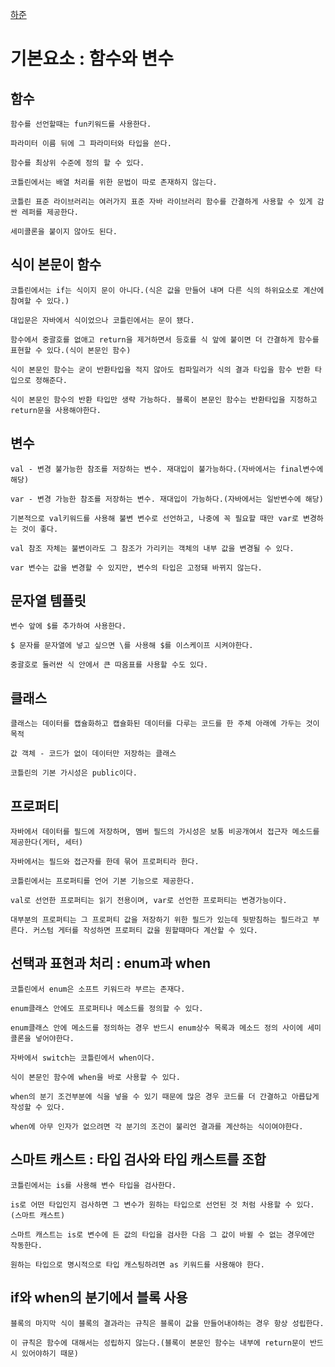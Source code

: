 [하준](https://www.notion.so/2-c945dc261a314783a221cca9ab9767ce)
# 기본요소 : 함수와 변수

## 함수
    
    함수를 선언할때는 fun키워드를 사용한다.
    
    파라미터 이름 뒤에 그 파라미터와 타입을 쓴다.
    
    함수를 최상위 수준에 정의 할 수 있다.
    
    코틀린에서는 배열 처리를 위한 문법이 따로 존재하지 않는다.
    
    코틀린 표준 라이브러리는 여러가지 표준 자바 라이브러리 함수를 간결하게 사용할 수 있게 감싼 레퍼를 제공한다.
    
    세미콜론을 붙이지 않아도 된다.
    
## 식이 본문이 함수
    
    코틀린에서는 if는 식이지 문이 아니다.(식은 값을 만들어 내며 다른 식의 하위요소로 계산에 참여할 수 있다.)
    
    대입문은 자바에서 식이었으나 코틀린에서는 문이 됐다.
    
    함수에서 중괄호를 없애고 return을 제거하면서 등호를 식 앞에 붙이면 더 간결하게 함수를 표현할 수 있다.(식이 본문인 함수)
    
    식이 본문인 함수는 굳이 반환타입을 적지 않아도 컴파일러가 식의 결과 타입을 함수 반환 타입으로 정해준다.
    
    식이 본문인 함수의 반환 타입만 생략 가능하다. 블록이 본문인 함수는 반환타입을 지정하고 return문을 사용해야한다.
    
## 변수
    
    val - 변경 불가능한 참조를 저장하는 변수. 재대입이 불가능하다.(자바에서는 final변수에 해당)
    
    var - 변경 가능한 참조를 저장하는 변수. 재대입이 가능하다.(자바에서는 일반변수에 해당)
    
    기본적으로 val키워드를 사용해 불변 변수로 선언하고, 나중에 꼭 필요할 때만 var로 변경하는 것이 좋다.
    
    val 참조 자체는 불변이라도 그 참조가 가리키는 객체의 내부 값을 변경될 수 있다.
  
    var 변수는 값을 변경할 수 있지만, 변수의 타입은 고정돼 바뀌지 않는다.
    
## 문자열 템플릿
    
    변수 앞에 $를 추가하여 사용한다.
    
    $ 문자를 문자열에 넣고 싶으면 \를 사용해 $를 이스케이프 시켜야한다.
    
    중괄호로 둘러싼 식 안에서 큰 따옴표를 사용할 수도 있다.
    
## 클래스
    
    클래스는 데이터를 캡슐화하고 캡슐화된 데이터를 다루는 코드를 한 주체 아래에 가두는 것이 목적
    
    값 객체 - 코드가 없이 데이터만 저장하는 클래스
    
    코틀린의 기본 가시성은 public이다.
    

## 프로퍼티
    
    자바에서 데이터를 필드에 저장하며, 멤버 필드의 가시성은 보통 비공개여서 접근자 메소드를 제공한다(게터, 세터)
    
    자바에서는 필드와 접근자를 한데 묶어 프로퍼티라 한다.
    
    코틀린에서는 프로퍼티를 언어 기본 기능으로 제공한다.
    
    val로 선언한 프로퍼티는 읽기 전용이며, var로 선언한 프로퍼티는 변경가능이다.
    
    대부분의 프로퍼티는 그 프로퍼티 값을 저장하기 위한 필드가 있는데 뒷받침하는 필드라고 부른다. 커스텀 게터를 작성하면 프로퍼티 값을 원할때마다 계산할 수 있다.
    

## 선택과 표현과 처리 : enum과 when
    
    코틀린에서 enum은 소프트 키워드라 부르는 존재다.
    
    enum클래스 안에도 프로퍼티나 메소드를 정의할 수 있다.
    
    enum클래스 안에 메소드를 정의하는 경우 반드시 enum상수 목록과 메소드 정의 사이에 세미콜론을 넣어야한다.
    
    자바에서 switch는 코틀린에서 when이다.
    
    식이 본문인 함수에 when을 바로 사용할 수 있다.
    
    when의 분기 조건부분에 식을 넣을 수 있기 때문에 많은 경우 코드를 더 간결하고 아릅답게 작성할 수 있다.
    
    when에 아무 인자가 없으려면 각 분기의 조건이 불리언 결과를 계산하는 식이여야한다.
    

## 스마트 캐스트 : 타입 검사와 타입 캐스트를 조합
    
    코틀린에서는 is를 사용해 변수 타입을 검사한다.
    
    is로 어떤 타입인지 검사하면 그 변수가 원하는 타입으로 선언된 것 처럼 사용할 수 있다.(스마트 캐스트)
    
    스마트 캐스트는 is로 변수에 든 값의 타입을 검사한 다음 그 값이 바뀔 수 없는 경우에만 작동한다.
    
    원하는 타입으로 명시적으로 타입 캐스팅하려면 as 키워드를 사용해야 한다.
    

## if와 when의 분기에서 블록 사용
    
    블록의 마지막 식이 블록의 결과라는 규칙은 블록이 값을 만들어내야하는 경우 항상 성립한다.
    
    이 규칙은 함수에 대해서는 성립하지 않는다.(블록이 본문인 함수는 내부에 return문이 반드시 있어야하기 때문)
